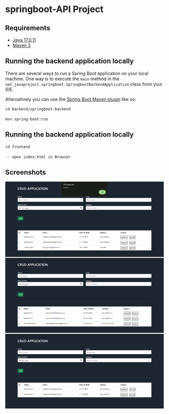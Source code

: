# springboot-API Project

## Requirements
- [Java 17.0.11](https://www.oracle.com/java/technologies/javase/jdk17-archive-downloads.html)
- [Maven 3](https://maven.apache.org)

## Running the backend application locally

There are several ways to run a Spring Boot application on your local machine. One way is to execute the `main` method in the `net.javaproject.springboot.SpringbootBackendApplication` class from your IDE.

Alternatively you can use the [Spring Boot Maven plugin](https://docs.spring.io/spring-boot/docs/current/reference/html/build-tool-plugins-maven-plugin.html) like so:

```shell
cd backend/springboot-backend

mvn spring-boot:run

```


## Running the backend application locally
```shell
cd frontend

-- open index.html in Browser

```

## Screenshots

![Add Employee](https://github.com/Neelesh-BU/spring-crud-app/blob/main/Screenshots/1-AddEmployee.png?raw=true)
![Update Employee](https://github.com/Neelesh-BU/spring-crud-app/blob/main/Screenshots/2-UpdatingEmployee.png?raw=true)
![Delete Employee](https://github.com/Neelesh-BU/spring-crud-app/blob/main/Screenshots/3-DeletingEmployee.png?raw=true)


